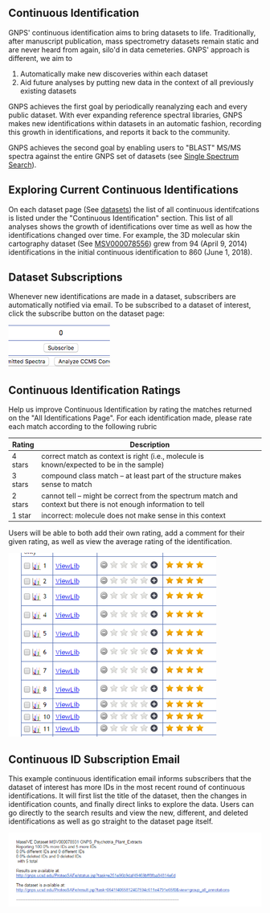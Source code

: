 ## Continuous Identification

GNPS' continuous identification aims to bring datasets to life. Traditionally, after manuscript publication, mass spectrometry datasets remain static and are never heard from again, silo'd in data cemeteries. GNPS' approach is different, we aim to

1. Automatically make new discoveries within each dataset
2. Aid future analyses by putting new data in the context of all previously existing datasets

GNPS achieves the first goal by periodically reanalyzing each and every public dataset. With ever expanding reference spectral libraries, GNPS makes new identifications within datasets in an automatic fashion, recording this growth in identifications, and reports it back to the community.

GNPS achieves the second goal by enabling users to "BLAST" MS/MS spectra against the entire GNPS set of datasets (see [Single Spectrum Search](singlespectrum.md)).

## Exploring Current Continuous Identifications

On each dataset page (See [datasets](datasets.md)) the list of all continuous identifcations is listed under the "Continuous Identification" section. This list of all analyses shows the growth of identifications over time as well as how the identifications changed over time. For example, the 3D molecular skin cartography dataset (See [MSV000078556](https://gnps.ucsd.edu/ProteoSAFe/result.jsp?task=6b9dcff3899e4d5f89f0daf9489a3a5e&view=advanced_view)) grew from 94 (April 9, 2014) identifications in the initial continuous identification to 860 (June 1, 2018).

## Dataset Subscriptions

Whenever new identifications are made in a dataset, subscribers are automatically notified via email. To be subscribed to a dataset of interest, click the subscribe button on the dataset page:

![img](img/datasets/subscribe.png)

## Continuous Identification Ratings

Help us improve Continuous Identification by rating the matches returned on the "All Identifications Page". For each identification made, please rate each match according to the following rubric

| Rating        | Description           |
| ------------- |-------------|
| 4 stars | correct match as context is right (i.e., molecule is known/expected to be in the sample) |
| 3 stars | compound class match – at least part of the structure makes sense to match |
| 2 stars | cannot tell – might be correct from the spectrum match and context but there is not enough information to tell |
| 1 star | incorrect: molecule does not make sense in this context |

Users will be able to both add their own rating, add a comment for their given rating, as well as view the average rating of the identification.

![img](img/datasets/ratings.png)

## Continuous ID Subscription Email

This example continuous identification email informs subscribers that the dataset of interest has more IDs in the most recent round of continuous identifications. It will first list the title of the dataset, then the changes in identification counts, and finally direct links to explore the data. Users can go directly to the search results and view the new, different, and deleted identifications as well as go straight to the dataset page itself.

![img](img/datasets/subscription_email.png)
